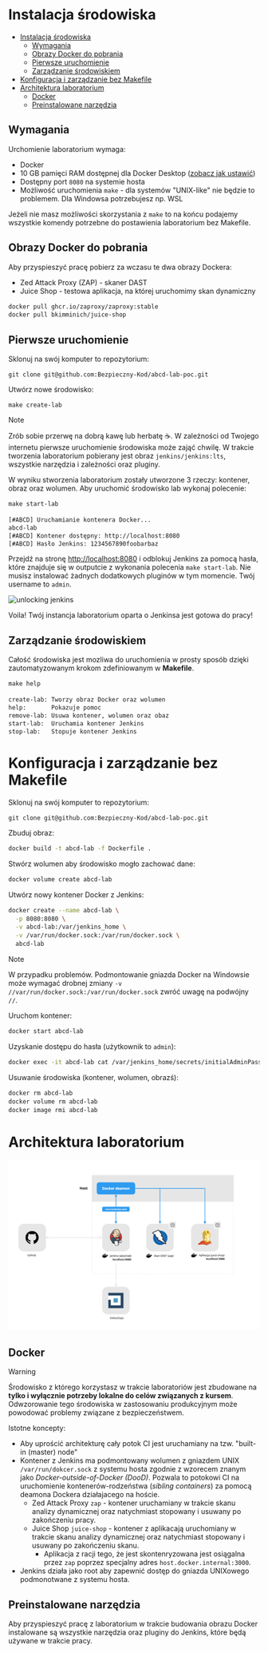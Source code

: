 # Instalacja środowiska

- [Instalacja środowiska](#instalacja-środowiska)
  - [Wymagania](#wymagania)
  - [Obrazy Docker do pobrania](#obrazy-docker-do-pobrania)
  - [Pierwsze uruchomienie](#pierwsze-uruchomienie)
  - [Zarządzanie środowiskiem](#zarządzanie-środowiskiem)
- [Konfiguracja i zarządzanie bez Makefile](#konfiguracja-i-zarządzanie-bez-makefile)
- [Architektura laboratorium](#architektura-laboratorium)
  - [Docker](#docker)
  - [Preinstalowane narzędzia](#preinstalowane-narzędzia)


## Wymagania
Urchomienie laboratorium wymaga:
- Docker
- 10 GB pamięci RAM dostępnej dla Docker Desktop ([zobacz jak ustawić](https://docs.docker.com/desktop/settings/#advanced))
- Dostępny port `8080` na systemie hosta
- Możliwość uruchomienia `make`  - dla systemów "UNIX-like" nie będzie to problemem. Dla Windowsa potrzebujesz np. WSL

Jeżeli nie masz możliwości skorzystania z `make` to na końcu podajemy wszystkie komendy potrzebne do postawienia laboratorium bez Makefile.

## Obrazy Docker do pobrania

Aby przyspieszyć pracę pobierz za wczasu te dwa obrazy Dockera:
* Zed Attack Proxy (ZAP) - skaner DAST
* Juice Shop - testowa aplikacja, na której uruchomimy skan dynamiczny

```bash
docker pull ghcr.io/zaproxy/zaproxy:stable
docker pull bkimminich/juice-shop
```

## Pierwsze uruchomienie

Sklonuj na swój komputer to repozytorium:
```text
git clone git@github.com:Bezpieczny-Kod/abcd-lab-poc.git
```

Utwórz nowe środowisko: 
```text
make create-lab
```

> [!NOTE]
> Zrób sobie przerwę na dobrą kawę lub herbatę ☕️. W zależności od Twojego internetu pierwsze uruchomienie środowiska może zająć chwilę. W trakcie tworzenia laboratorium pobierany jest obraz `jenkins/jenkins:lts`, wszystkie narzędzia i zależności oraz pluginy.

W wyniku stworzenia laboratorium zostały utworzone 3 rzeczy: kontener, obraz oraz wolumen. Aby uruchomić środowisko lab wykonaj polecenie:
```text
make start-lab

[#ABCD]	Uruchamianie kontenera Docker...
abcd-lab
[#ABCD]	Kontener dostępny: http://localhost:8080
[#ABCD]	Hasło Jenkins: 1234567890foobarbaz
```

Przejdź na stronę [http://localhost:8080](http://localhost:8080) i odblokuj Jenkins za pomocą hasła, które znajduje się w outputcie z wykonania polecenia `make start-lab`. Nie musisz instalować żadnych dodatkowych pluginów w tym momencie. Twój username to `admin`.

![unlocking jenkins](../assets/images/jenkins_unlock.gif)

Voila! Twój instancja laboratorium oparta o Jenkinsa jest gotowa do pracy! 

## Zarządzanie środowiskiem
Całość środowiska jest mozliwa do uruchomienia w prosty sposób dzięki zautomatyzowanym krokom zdefiniowanym w **Makefile**.

```text
make help

create-lab: Tworzy obraz Docker oraz wolumen
help:       Pokazuje pomoc
remove-lab: Usuwa kontener, wolumen oraz obaz
start-lab:  Uruchamia kontener Jenkins
stop-lab:   Stopuje kontener Jenkins
```

# Konfiguracja i zarządzanie bez Makefile
Sklonuj na swój komputer to repozytorium:
```text
git clone git@github.com:Bezpieczny-Kod/abcd-lab-poc.git
```

Zbuduj obraz:
```bash
docker build -t abcd-lab -f Dockerfile .
```

Stwórz wolumen aby środowisko mogło zachować dane:
```bash
docker volume create abcd-lab
```

Utwórz nowy kontener Docker z Jenkins: 
```bash
docker create --name abcd-lab \
  -p 8080:8080 \
  -v abcd-lab:/var/jenkins_home \
  -v /var/run/docker.sock:/var/run/docker.sock \
  abcd-lab
```
> [!NOTE]
> W przypadku problemów. Podmontowanie gniazda Docker na Windowsie może wymagać drobnej zmiany `-v //var/run/docker.sock:/var/run/docker.sock` zwróć uwagę na podwójny `//`.

Uruchom kontener:
```bash
docker start abcd-lab
```

Uzyskanie dostępu do hasła (użytkownik to `admin`):
```bash
docker exec -it abcd-lab cat /var/jenkins_home/secrets/initialAdminPassword
```

Usuwanie środowiska (kontener, wolumen, obrazś):
```bash
docker rm abcd-lab
docker volume rm abcd-lab
docker image rmi abcd-lab
```

# Architektura laboratorium
![lab architecture](../assets/images/lab_arch.png)

## Docker
> [!WARNING]
> Środowisko z którego korzystasz w trakcie laboratoriów jest zbudowane na **tylko i wyłącznie potrzeby lokalne do celów związanych z kursem**. Odwzorowanie tego środowiska w zastosowaniu produkcyjnym może powodować problemy związane z bezpieczeństwem.

Istotne koncepty:
- Aby uprościć architekturę cały potok CI jest uruchamiany na tzw. "built-in (master) node"
- Kontener z Jenkins ma podmontowany wolumen z gniazdem UNIX `/var/run/dokcer.sock` z systemu hosta zgodnie z wzorecem znanym jako *Docker-outside-of-Docker (DooD)*. Pozwala to potokowi CI na uruchomienie kontenerów-rodzeństwa (*sibling containers*) za pomocą deamona Dockera działajacego na hoście.
    - Zed Attack Proxy `zap` - kontener uruchamiany w trakcie skanu analizy dynamicznej oraz natychmiast stopowany i usuwany po zakończeniu pracy.
    - Juice Shop `juice-shop` - kontener z aplikacają uruchomiany w trakcie skanu analizy dynamicznej oraz natychmiast stopowany i usuwany po zakończeniu skanu.
      - Aplikacja z racji tego, że jest skontenryzowana jest osiągalna przez `zap` poprzez specjalny adres `host.docker.internal:3000`.
- Jenkins działa jako root aby zapewnić dostęp do gniazda UNIXowego podmonotwane z systemu hosta.

## Preinstalowane narzędzia
Aby przyspieszyć pracę z laboratorium w trakcie budowania obrazu Docker instalowane są wszystkie narzędzia oraz pluginy do Jenkins, które będą używane w trakcie pracy.
